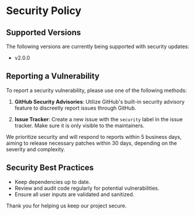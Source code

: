 # Security Policy

## Supported Versions

The following versions are currently being supported with security updates:

- v2.0.0

## Reporting a Vulnerability

To report a security vulnerability, please use one of the following methods:

1. **GitHub Security Advisories**: Utilize GitHub's built-in security advisory feature to discreetly report issues through GitHub.

2. **Issue Tracker**: Create a new issue with the `security` label in the issue tracker. Make sure it is only visible to the maintainers.

We prioritize security and will respond to reports within 5 business days, aiming to release necessary patches within 30 days, depending on the severity and complexity.

## Security Best Practices

- Keep dependencies up to date.
- Review and audit code regularly for potential vulnerabilities.
- Ensure all user inputs are validated and sanitized.

Thank you for helping us keep our project secure.
